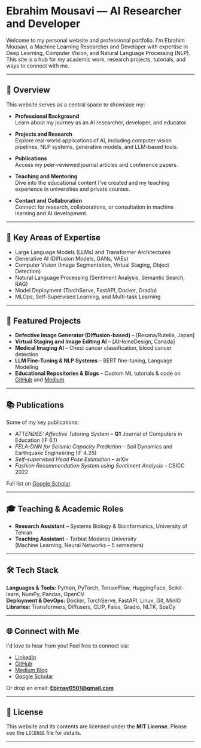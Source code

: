 # Ebrahim Mousavi — AI Researcher and Developer

Welcome to my personal website and professional portfolio. I'm Ebrahim Mousavi, a Machine Learning Researcher and Developer with expertise in Deep Learning, Computer Vision, and Natural Language Processing (NLP). This site is a hub for my academic work, research projects, tutorials, and ways to connect with me.

---

## 🚀 Overview

This website serves as a central space to showcase my:

- **Professional Background**  
  Learn about my journey as an AI researcher, developer, and educator.

- **Projects and Research**  
  Explore real-world applications of AI, including computer vision pipelines, NLP systems, generative models, and LLM-based tools.

- **Publications**  
  Access my peer-reviewed journal articles and conference papers.

- **Teaching and Mentoring**  
  Dive into the educational content I’ve created and my teaching experience in universities and private courses.

- **Contact and Collaboration**  
  Connect for research, collaborations, or consultation in machine learning and AI development.

---

## 🔧 Key Areas of Expertise

- Large Language Models (LLMs) and Transformer Architectures
- Generative AI (Diffusion Models, GANs, VAEs)
- Computer Vision (Image Segmentation, Virtual Staging, Object Detection)
- Natural Language Processing (Sentiment Analysis, Semantic Search, RAG)
- Model Deployment (TorchServe, FastAPI, Docker, Gradio)
- MLOps, Self-Supervised Learning, and Multi-task Learning

---

## 📁 Featured Projects

- **Defective Image Generator (Diffusion-based)** – [Resana/Rutelia, Japan]
- **Virtual Staging and Image Editing AI** – [AIHomeDesign, Canada]
- **Medical Imaging AI** – Chest cancer classification, blood cancer detection
- **LLM Fine-Tuning & NLP Systems** – BERT fine-tuning, Language Modeling
- **Educational Repositories & Blogs** – Custom ML tutorials & code on [GitHub](https://github.com/Ebimsv) and [Medium](https://medium.com/@ebimsv)

---

## 📚 Publications

Some of my key publications:

- *ATTENDEE: Affective Tutoring System* – **Q1** Journal of Computers in Education (IF 6.1)
- *FELA-DNN for Seismic Capacity Prediction* – Soil Dynamics and Earthquake Engineering (IF 4.25)
- *Self-supervised Head Pose Estimation* – arXiv
- *Fashion Recommendation System using Sentiment Analysis* – CSICC 2022

Full list on [Google Scholar](https://scholar.google.com/citations?user=1pfrUbQAAAAJ&hl=en).

---

## 🎓 Teaching & Academic Roles

- **Research Assistant** – Systems Biology & Bioinformatics, University of Tehran
- **Teaching Assistant** – Tarbiat Modares University  
  (Machine Learning, Neural Networks – 5 semesters)

---

## 🛠️ Tech Stack

**Languages & Tools:** Python, PyTorch, TensorFlow, HuggingFace, Scikit-learn, NumPy, Pandas, OpenCV  
**Deployment & DevOps:** Docker, TorchServe, FastAPI, Linux, Git, MinIO  
**Libraries:** Transformers, Diffusers, CLIP, Faiss, Gradio, NLTK, SpaCy

---

## 🌐 Connect with Me

I'd love to hear from you! Feel free to connect via:

- [LinkedIn](https://www.linkedin.com/in/ebimsv/)
- [GitHub](https://github.com/Ebimsv)
- [Medium Blog](https://medium.com/@ebimsv)
- [Google Scholar](https://scholar.google.com/citations?user=YFobHWAAAAAJ&hl=en)

Or drop an email: **Ebimsv0501@gmail.com**

---

## 📄 License

This website and its contents are licensed under the **MIT License**. Please see the `LICENSE` file for details.

---